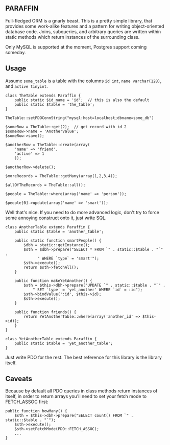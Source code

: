 PARAFFIN
--------

Full-fledged ORM is a gnarly beast. This is a pretty simple library, that
provides some work-alike features and a pattern for writing object-oriented
database code. Joins, subqueries, and arbitrary queries are written within
static methods which return instances of the surrounding class.

Only MySQL is supported at the moment, Postgres support coming someday.

Usage
-----

Assume `some_table` is a table with the columns `id int`, `name varchar(128)`, and `active tinyint`.

    class TheTable extends Paraffin {
        public static $id_name = 'id';  // this is also the default
        public static $table = 'the_table';
    }
  
    TheTable::setPDOConnString("mysql:host=localhost;dbname=some_db")
  
    $someRow = TheTable::get(2);  // get record with id 2
    $someRow->name = 'AnotherValue';
    $someRow->save();
  
    $anotherRow = TheTable::create(array(
        'name' => 'friend',
        'active' => 1
        ));
  
    $anotherRow->delete();
  
    $moreRecords = TheTable::getMany(array(1,2,3,4));
  
    $allOfTheRecords = TheTable::all();
  
    $people = TheTable::where(array('name' => 'person'));
  
    $people[0]->update(array('name' => 'smart'));

Well that's nice. If you need to do more advanced logic, don't try to force some annoying construct onto it, just write SQL.

    class AnotherTable extends Paraffin {
        public static $table = 'another_table';
  
        public static function smartPeople() {
            $dbh = static::getInstance();
            $sth = $dbh->prepare("SELECT * FROM `" . static::$table . "`" .
                  " WHERE `type` = 'smart'");
            $sth->execute();
            return $sth->fetchAll();
        }
  
        public function makeYetAnother() {
			$sth = $this->dbh->prepare("UPDATE `" . static::$table . "`" .
  	  	  		" SET `type` = 'yet_another' WHERE `id` = :id");
			$sth->bindValue(':id', $this->id);
			$sth->execute();
		}
  
		public function friends() {
  			return YetAnotherTable::where(array('another_id' => $this->id));
		}  
    }
  
    class YetAnotherTable extends Paraffin {
    	public static $table = 'yet_another_table';
    }

Just write PDO for the rest. The best reference for this library is the library itself.

Caveats
-------

Because by default all PDO queries in class methods return instances of itself, in order to return arrays you'll need to set your fetch mode to FETCH_ASSOC first:

    public function howMany() {
        $sth = $this->dbh->prepare("SELECT count() FROM `" . static::$table . "`");
        $sth->execute();
        $sth->setFetchMode(PDO::FETCH_ASSOC);
        ...
    }